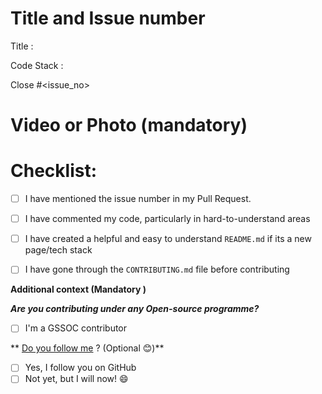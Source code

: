 # Title and Issue number 
<!-- Please make sure issue number is mention in Pull Request else PR will not be merged. -->
Title :

Code Stack : 

Close #<issue_no>
<!-- Example Close #244  -->
<!-- Replace `issue_no` with the issue number which is fixed in this PR -->


# Video or Photo (mandatory)
<!--Please try to attach the working video of your new deployed project here -->


# Checklist:

- [ ] I have mentioned the issue number in my Pull Request.
- [ ] I have commented my code, particularly in hard-to-understand areas
- [ ] I have created a helpful and easy to understand `README.md` if its a new page/tech stack
- [ ] I have gone through the `CONTRIBUTING.md` file before contributing


<!-- [X] - put a cross/X inside [] to check the box -->
**Additional context (Mandatory )**

***Are you contributing under any Open-source programme?***
<!--Mention it here-->

- [ ] I'm a GSSOC contributor

** [Do you follow me](https://github.com/souvikpramanikgit) ? (Optional 😊)**  
<!-- Just for fun and connection! -->

- [ ] Yes, I follow you on GitHub  
- [ ] Not yet, but I will now! 😄
